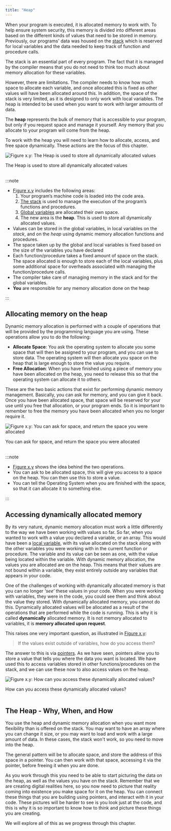 ```yaml
---
title: "Heap"
---
```


When your program is executed, it is allocated memory to work with. To help ensure system security, this memory is divided into different areas based on the different kinds of values that need to be stored in memory. Previously, our programs' data was housed on the [stack](/book/part-2-organised-code/2-organising-code/2-trailside/05-the-stack) which is reserved for local variables and the data needed to keep track of function and procedure calls.

The stack is an essential part of every program. The fact that it is managed by the compiler means that you do not need to think too much about memory allocation for these variables.

However, there are limitations. The compiler needs to know how much space to allocate each variable, and once allocated this is fixed as other values will have been allocated around this. In addition, the space of the stack is very limited, as it is designed to only work with local variables. The heap is intended to be used when you want to work with larger amounts of data.

The **heap** represents the bulk of memory that is accessible to your program, but only if you request space and manage it yourself. Any memory that you allocate to your program will come from the heap.

To work with the heap you will need to learn how to allocate, access, and free space dynamically. These actions are the focus of this chapter.

<a id="FigureTheHeap"></a>

![Figure x.y: The Heap is used to store all dynamically allocated values](./images/the-heap.png "The Heap is used to store all dynamically allocated values")
<div class="caption">The Heap is used to store all dynamically allocated values</div><br/>

:::note

- [Figure x.y](#FigureTheHeap) includes the following areas:
  1. Your program’s machine code is loaded into the code area.
  2. [The stack](/book/part-2-organised-code/2-organising-code/2-trailside/05-the-stack) is used to manage the execution of the program’s functions and procedures.
  3. [Global variables](/book/part-2-organised-code/2-organising-code/2-trailside/06-global-variables) are allocated their own space.
  4. The new area is the **heap**. This is used to store all dynamically allocated values.
- Values can be stored in the global variables, in local variables on the *stack*, and on the *heap* using dynamic memory allocation functions and procedures.
- The space taken up by the global and local variables is fixed based on the size of the variables you have declared
- Each function/procedure takes a fixed amount of space on the stack. The space allocated is enough to store each of the local variables, plus some additional space for overheads associated with managing the function/procedure calls.
- The compiler take care of managing memory in the stack and for the global variables.
- **You** are responsible for any memory allocation done on the heap

:::

## Allocating memory on the heap

Dynamic memory allocation is performed with a couple of operations that will be provided by the programming language you are using. These operations allow you to do the following:

- **Allocate Space**: You ask the operating system to allocate you some space that will then be assigned to your program, and you can use to store data. The operating system will then allocate you space on the heap that is large enough to store the value you require.
- **Free Allocation**: When you have finished using a piece of memory you have been allocated on the heap, you need to release this so that the operating system can allocate it to others.

These are the two basic actions that exist for performing dynamic memory management. Basically, you can ask for memory, and you can give it back. Once you have been allocated space, that space will be reserved for your use until you free that allocation, or your program ends. So it is important to remember to free the memory you have been allocated when you no longer require it.

<a id="FigureAllocateHeapMemory"></a>

![Figure x.y: You can ask for space, and return the space you were allocated](./images/allocating-memory-on-the-heap.png "You can ask for space, and return the space you were allocated")
<div class="caption">You can ask for space, and return the space you were allocated</div><br/>

:::note

- [Figure x.y](#FigureAllocateHeapMemory) shows the idea behind the two operations.
- You can ask to be allocated space, this will give you access to a space on the heap. You can then use this to store a value.
- You can tell the Operating System when you are finished with the space, so that it can allocate it to something else.

:::

## Accessing dynamically allocated memory

By its very nature, dynamic memory allocation must work a little differently to the way we have been working with values so far. So far, when you wanted to work with a value you declared a variable, or an array. This would have been a [local variable](/book/part-2-organised-code/2-organising-code/2-trailside/03-local-variable), with its value allocated on the stack along with the other variables you were working with in the current function or procedure. The variable and its value can be seen as one, with the value being located within the variable. With dynamic memory allocation, the values you are allocated are on the heap. This means that their values are not bound within a variable, they exist entirely outside any variables that appears in your code.

One of the challenges of working with dynamically allocated memory is that you can no longer *‘see’* these values in your code. When you were working with variables, they were in the code, you could see them and think about the value they stored. With dynamically allocated memory, you cannot do this. Dynamically allocated values will be allocated as a result of the operations that are performed while the code is running. This is why it is called **dynamically** allocated memory. It is not memory allocated to variables, it is **memory allocated upon request**.

This raises one very important question, as illustrated in [Figure x.y](#FigureAccessingMemory):

> If the values exist outside of variables, how do you access them?

The answer to this is via [pointers](/book/part-2-organised-code/4-indirect-access/2-trailside/02-00-pointer). As we have seen, pointers allow you to store a value that tells you where the data you want is located. We have used this to access variables stored in other functions/procedures on the stack, and we can use these now to also access values on the heap.

<a id="FigureAccessingMemory"></a>

![Figure x.y: How can you access these dynamically allocated values?](./images/accessing-dynamically-allocated-memory.png "How can you access these dynamically allocated values?")
<div class="caption">How can you access these dynamically allocated values?</div><br/>

## The Heap - Why, When, and How

You use the heap and dynamic memory allocation when you want more flexibility than is offered on the stack. You may want to have an array where you can change it size, or you may want to load and work with a large amount of data. In these cases, the stack won't work, so you need to move into the heap.

The general pattern will be to allocate space, and store the address of this space in a pointer. You can then work with that space, accessing it via the pointer, before freeing it when you are done.

As you work through this you need to be able to start picturing the data on the heap, as well as the values you have on the stack. Remember that we are creating digital realities here, so you now need to picture that reality coming into existence you make space for it on the heap. You can connect these things that you are building using pointers, and interact with it in your code. These pictures will be harder to see is you look just at the code, and this is why it is so important to know how to think and picture these things you are creating.

We will explore all of this as we progress through this chapter.
